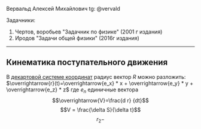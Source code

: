 Вервальд Алексей Михайлович
tg: @vervald

Задачники:
1) Чертов, воробьев "Задачник по физике" (2001 г издания)
2) Иродов "Задачи общей физики" (2016г издания)

----
## Кинематика поступательного движения

В [декартовой системе координат](https://dic.academic.ru/dic.nsf/ruwiki/890827) радиус вектор $R$ можно разложить: $\overrightarrow{r}(t)=\overrightarrow{e_x} * x + \overrightarrow{e_y} * y + \overrightarrow{e_z} * z$
где $e_n$ единичные вектора
$$\overrightarrow{V}=\frac{d r} {dt}$$
$$V = \frac{\delta S}{\delta t}$$
$$r_2 - $$